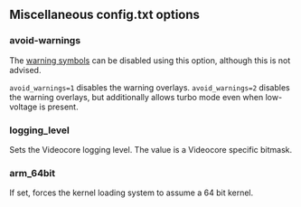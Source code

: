 ## Miscellaneous config.txt options

### avoid-warnings

The [warning symbols](../warning-icons.md) can be disabled using this option, although this is not advised.

`avoid_warnings=1` disables the warning overlays.
`avoid_warnings=2` disables the warning overlays, but additionally allows turbo mode even when low-voltage is present.

### logging_level

Sets the Videocore logging level. The value is a Videocore specific bitmask.

### arm_64bit

If set, forces the kernel loading system to assume a 64 bit kernel.
